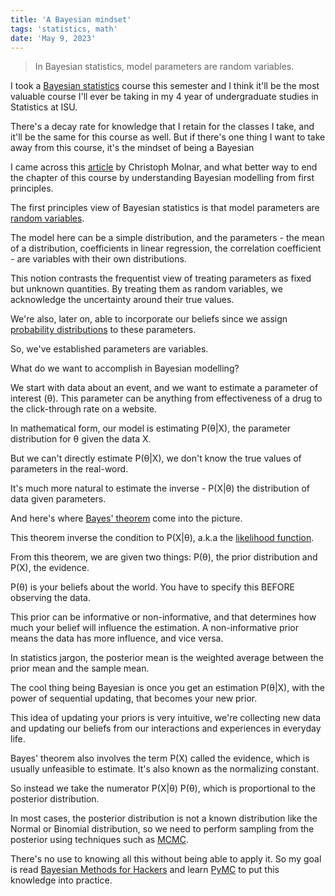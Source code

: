```yaml
---
title: 'A Bayesian mindset'
tags: 'statistics, math'
date: 'May 9, 2023'
---
```


> In Bayesian statistics, model parameters are random variables.

I took a [Bayesian statistics](https://www.wikiwand.com/en/Bayesian_statistics) course this semester and I think it'll be the most valuable course I'll ever be taking in my 4 year of undergraduate studies in Statistics at ISU.

There's a decay rate for knowledge that I retain for the classes I take, and it'll be the same for this course as well. But if there's one thing I want to take away from this course, it's the mindset of being a Bayesian

I came across this [article](https://mindfulmodeler.substack.com/p/bayesian-inference-from-first-principles) by Christoph Molnar, and what better way to end the chapter of this course by understanding Bayesian modelling from first principles.

The first principles view of Bayesian statistics is that model parameters are [random variables](https://www.wikiwand.com/en/Random_variable).

The model here can be a simple distribution, and the parameters - the mean of a distribution, coefficients in linear regression, the correlation coefficient - are variables with their own distributions.

This notion contrasts the frequentist view of treating parameters as fixed but unknown quantities. By treating them as random variables, we acknowledge the uncertainty around their true values.

We're also, later on, able to incorporate our beliefs since we assign [probability distributions](https://www.wikiwand.com/en/Probability_distribution) to these parameters.

So, we've established parameters are variables.

What do we want to accomplish in Bayesian modelling?

We start with data about an event, and we want to estimate a parameter of interest (θ). This parameter can be anything from effectiveness of a drug to the click-through rate on a website.

In mathematical form, our model is estimating P(θ|X), the parameter distribution for θ given the data X.

But we can't directly estimate P(θ|X), we don't know the true values of parameters in the real-word.

It's much more natural to estimate the inverse - P(X|θ) the distribution of data given parameters.

And here's where [Bayes' theorem](https://www.wikiwand.com/en/Bayes'_theorem) come into the picture.

This theorem inverse the condition to P(X|θ), a.k.a the [likelihood function](https://www.wikiwand.com/en/Likelihood_function).

From this theorem, we are given two things: P(θ), the prior distribution and P(X), the evidence.

P(θ) is your beliefs about the world. You have to specify this BEFORE observing the data.

This prior can be informative or non-informative, and that determines how much your belief will influence the estimation. A non-informative prior means the data has more influence, and vice versa.

In statistics jargon, the posterior mean is the weighted average between the prior mean and the sample mean.

The cool thing being Bayesian is once you get an estimation P(θ|X), with the power of sequential updating, that becomes your new prior.

This idea of updating your priors is very intuitive, we're collecting new data and updating our beliefs from our interactions and experiences in everyday life.

Bayes' theorem also involves the term P(X) called the evidence, which is usually unfeasible to estimate. It's also known as the normalizing constant.

So instead we take the numerator P(X|θ) P(θ), which is proportional to the posterior distribution.

In most cases, the posterior distribution is not a known distribution like the Normal or Binomial distribution, so we need to perform sampling from the posterior using techniques such as [MCMC](https://en.wikipedia.org/wiki/Markov_chain_Monte_Carlo?useskin=vector).

There's no use to knowing all this without being able to apply it. So my goal is read [Bayesian Methods for Hackers](https://github.com/CamDavidsonPilon/Probabilistic-Programming-and-Bayesian-Methods-for-Hackers) and learn [PyMC](https://www.pymc.io/welcome.html) to put this knowledge into practice.
